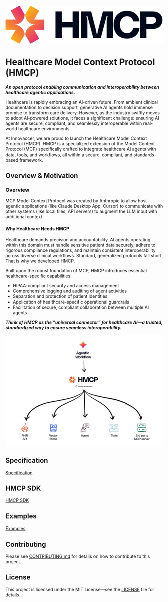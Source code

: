 ![image info](./images/HMCP_Logo_Black.png)

# Healthcare Model Context Protocol (HMCP)

**_An open protocol enabling communication and interoperability between healthcare agentic applications._**

Healthcare is rapidly embracing an AI-driven future. From ambient clinical documentation to decision support, generative AI agents hold immense promise to transform care delivery. However, as the industry swiftly moves to adopt AI-powered solutions, it faces a significant challenge: ensuring AI agents are secure, compliant, and seamlessly interoperable within real-world healthcare environments.

At Innovaccer, we are proud to launch the Healthcare Model Context Protocol (HMCP). HMCP is a specialized extension of the Model Context Protocol (MCP) specifically crafted to integrate healthcare AI agents with data, tools, and workflows, all within a secure, compliant, and standards-based framework.


## Overview & Motivation

### Overview
MCP Model Context Protocol was created by Anthropic to allow host agentic applications (like Claude Desktop App, Cursor) to communicate with other systems (like local files, API servers) to augment the LLM input with additional context 

#### Why Healthcare Needs HMCP

Healthcare demands precision and accountability. AI agents operating within this domain must handle sensitive patient data securely, adhere to rigorous compliance regulations, and maintain consistent interoperability across diverse clinical workflows. Standard, generalized protocols fall short. That is why we developed HMCP.

Built upon the robust foundation of MCP, HMCP introduces essential healthcare-specific capabilities:
- HIPAA-compliant security and access management
- Comprehensive logging and auditing of agent activities
- Separation and protection of patient identities
- Application of healthcare-specific operational guardrails
- Facilitation of secure, compliant collaboration between multiple AI agents

**_Think of HMCP as the "universal connector" for healthcare AI—a trusted, standardized way to ensure seamless interoperability._**

![image info](./images/HMCP_In_Action.png)

## Specification

[Specification](./docs/specification/index.md)

## HMCP SDK

[HMCP SDK](./src/hmcp/README.md)

## Examples

[Examples](./examples/README.md)

## Contributing

Please see [CONTRIBUTING.md](CONTRIBUTING.md) for details on how to contribute to this
project.

## License

This project is licensed under the MIT License—see the [LICENSE](LICENSE) file for
details.
